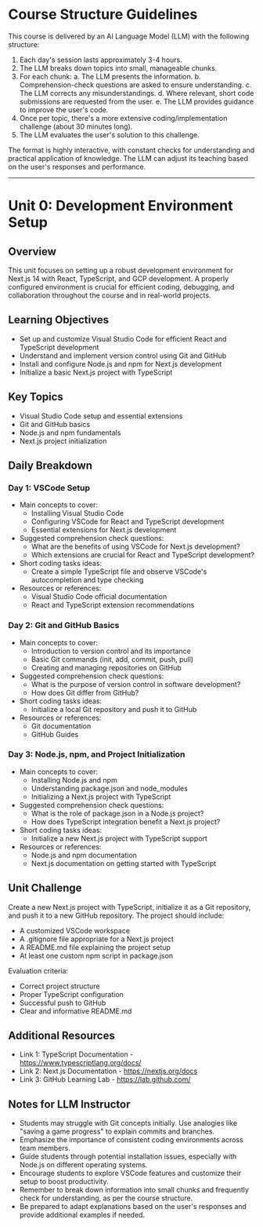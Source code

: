 # Course Structure Guidelines

This course is delivered by an AI Language Model (LLM) with the following structure:

1. Each day's session lasts approximately 3-4 hours.
2. The LLM breaks down topics into small, manageable chunks.
3. For each chunk:
   a. The LLM presents the information.
   b. Comprehension-check questions are asked to ensure understanding.
   c. The LLM corrects any misunderstandings.
   d. Where relevant, short code submissions are requested from the user.
   e. The LLM provides guidance to improve the user's code.
4. Once per topic, there's a more extensive coding/implementation challenge (about 30 minutes long).
5. The LLM evaluates the user's solution to this challenge.

The format is highly interactive, with constant checks for understanding and practical application of knowledge. The LLM can adjust its teaching based on the user's responses and performance.

---

# Unit 0: Development Environment Setup

## Overview
This unit focuses on setting up a robust development environment for Next.js 14 with React, TypeScript, and GCP development. A properly configured environment is crucial for efficient coding, debugging, and collaboration throughout the course and in real-world projects.

## Learning Objectives
- Set up and customize Visual Studio Code for efficient React and TypeScript development
- Understand and implement version control using Git and GitHub
- Install and configure Node.js and npm for Next.js development
- Initialize a basic Next.js project with TypeScript

## Key Topics
- Visual Studio Code setup and essential extensions
- Git and GitHub basics
- Node.js and npm fundamentals
- Next.js project initialization

## Daily Breakdown

### Day 1: VSCode Setup
- Main concepts to cover:
  - Installing Visual Studio Code
  - Configuring VSCode for React and TypeScript development
  - Essential extensions for Next.js development
- Suggested comprehension check questions:
  - What are the benefits of using VSCode for Next.js development?
  - Which extensions are crucial for React and TypeScript development?
- Short coding tasks ideas:
  - Create a simple TypeScript file and observe VSCode's autocompletion and type checking
- Resources or references:
  - Visual Studio Code official documentation
  - React and TypeScript extension recommendations

### Day 2: Git and GitHub Basics
- Main concepts to cover:
  - Introduction to version control and its importance
  - Basic Git commands (init, add, commit, push, pull)
  - Creating and managing repositories on GitHub
- Suggested comprehension check questions:
  - What is the purpose of version control in software development?
  - How does Git differ from GitHub?
- Short coding tasks ideas:
  - Initialize a local Git repository and push it to GitHub
- Resources or references:
  - Git documentation
  - GitHub Guides

### Day 3: Node.js, npm, and Project Initialization
- Main concepts to cover:
  - Installing Node.js and npm
  - Understanding package.json and node_modules
  - Initializing a Next.js project with TypeScript
- Suggested comprehension check questions:
  - What is the role of package.json in a Node.js project?
  - How does TypeScript integration benefit a Next.js project?
- Short coding tasks ideas:
  - Initialize a new Next.js project with TypeScript support
- Resources or references:
  - Node.js and npm documentation
  - Next.js documentation on getting started with TypeScript

## Unit Challenge
Create a new Next.js project with TypeScript, initialize it as a Git repository, and push it to a new GitHub repository. The project should include:
- A customized VSCode workspace
- A .gitignore file appropriate for a Next.js project
- A README.md file explaining the project setup
- At least one custom npm script in package.json

Evaluation criteria:
- Correct project structure
- Proper TypeScript configuration
- Successful push to GitHub
- Clear and informative README.md

## Additional Resources
- Link 1: TypeScript Documentation - https://www.typescriptlang.org/docs/
- Link 2: Next.js Documentation - https://nextjs.org/docs
- Link 3: GitHub Learning Lab - https://lab.github.com/

## Notes for LLM Instructor
- Students may struggle with Git concepts initially. Use analogies like "saving a game progress" to explain commits and branches.
- Emphasize the importance of consistent coding environments across team members.
- Guide students through potential installation issues, especially with Node.js on different operating systems.
- Encourage students to explore VSCode features and customize their setup to boost productivity.
- Remember to break down information into small chunks and frequently check for understanding, as per the course structure.
- Be prepared to adapt explanations based on the user's responses and provide additional examples if needed.
